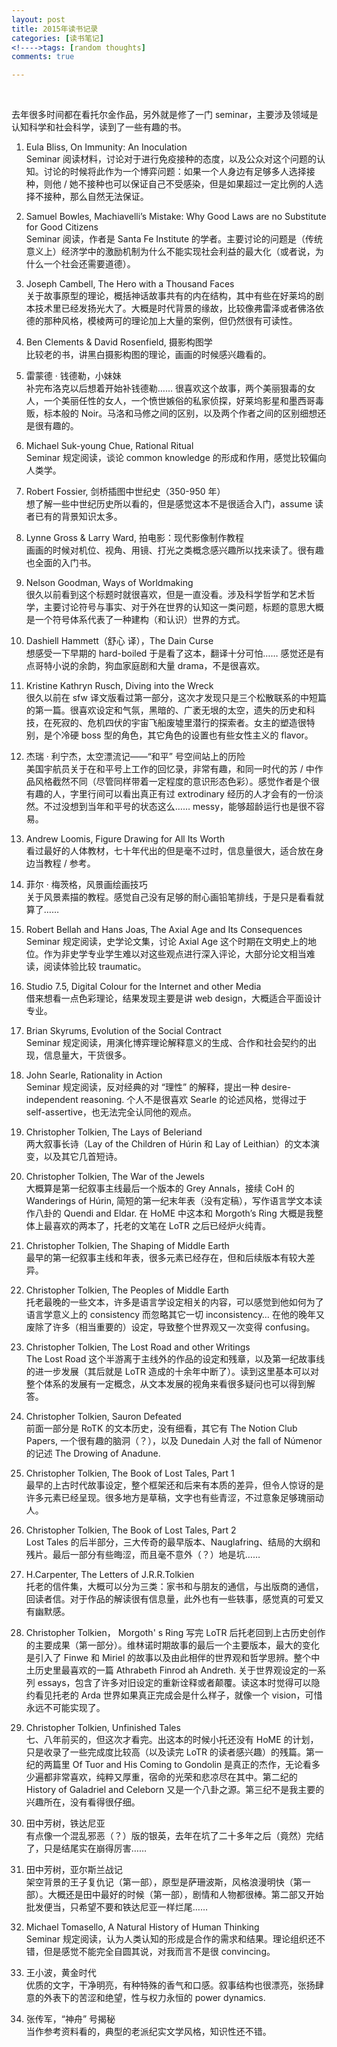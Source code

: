 ```yaml
---
layout: post
title: 2015年读书记录
categories: [读书笔记]
<!---->tags: [random thoughts]
comments: true

---
```

<br>



去年很多时间都在看托尔金作品，另外就是修了一门 seminar，主要涉及领域是认知科学和社会科学，读到了一些有趣的书。



1. Eula Bliss, On Immunity: An Inoculation<br>
Seminar 阅读材料，讨论对于进行免疫接种的态度，以及公众对这个问题的认知。讨论的时候将此作为一个博弈问题：如果一个人身边有足够多人选择接种，则他 / 她不接种也可以保证自己不受感染，但是如果超过一定比例的人选择不接种，那么自然无法保证。



2. Samuel Bowles, Machiavelli’s Mistake: Why Good Laws are no Substitute for Good Citizens<br>
Seminar 阅读，作者是 Santa Fe Institute 的学者。主要讨论的问题是（传统意义上）经济学中的激励机制为什么不能实现社会利益的最大化（或者说，为什么一个社会还需要道德）。



3. Joseph Cambell, The Hero with a Thousand Faces<br>
关于故事原型的理论，概括神话故事共有的内在结构，其中有些在好莱坞的剧本技术里已经发扬光大了。大概是时代背景的缘故，比较像弗雷泽或者佛洛依德的那种风格，模棱两可的理论加上大量的案例，但仍然很有可读性。



4. Ben Clements & David Rosenfield, 摄影构图学<br>
比较老的书，讲黑白摄影构图的理论，画画的时候感兴趣看的。



5. 雷蒙德 · 钱德勒，小妹妹<br>
补完布洛克以后想着开始补钱德勒…… 很喜欢这个故事，两个美丽狠毒的女人，一个美丽任性的女人，一个愤世嫉俗的私家侦探，好莱坞影星和墨西哥毒贩，标本般的 Noir。马洛和马修之间的区别，以及两个作者之间的区别细想还是很有趣的。



6. Michael Suk-young Chue, Rational Ritual<br>
Seminar 规定阅读，谈论 common knowledge 的形成和作用，感觉比较偏向人类学。



7. Robert Fossier, 剑桥插图中世纪史（350-950 年）<br>
想了解一些中世纪历史所以看的，但是感觉这本不是很适合入门，assume 读者已有的背景知识太多。



8. Lynne Gross & Larry Ward, 拍电影：现代影像制作教程<br>
画画的时候对机位、视角、用镜、打光之类概念感兴趣所以找来读了。很有趣也全面的入门书。



9. Nelson Goodman, Ways of Worldmaking<br>
很久以前看到这个标题时就很喜欢，但是一直没看。涉及科学哲学和艺术哲学，主要讨论符号与事实、对于外在世界的认知这一类问题，标题的意思大概是一个符号体系代表了一种建构（和认识）世界的方式。



10. Dashiell Hammett（舒心 译），The Dain Curse<br>
想感受一下早期的 hard-boiled 于是看了这本，翻译十分可怕…… 感觉还是有点哥特小说的余韵，狗血家庭剧和大量 drama，不是很喜欢。



11. Kristine Kathryn Rusch, Diving into the Wreck<br>
很久以前在 sfw 译文版看过第一部分，这次才发现只是三个松散联系的中短篇的第一篇。很喜欢设定和气氛，黑暗的、广袤无垠的太空，遗失的历史和科技，在死寂的、危机四伏的宇宙飞船废墟里潜行的探索者。女主的塑造很特别，是个冷硬 boss 型的角色，其它角色的设置也有些女性主义的 flavor。



12. 杰瑞 · 利宁杰，太空漂流记——“和平” 号空间站上的历险<br>
美国宇航员关于在和平号上工作的回忆录，非常有趣，和同一时代的苏 / 中作品风格截然不同（尽管同样带着一定程度的意识形态色彩）。感觉作者是个很有趣的人，字里行间可以看出真正有过 extrodinary 经历的人才会有的一份淡然。不过没想到当年和平号的状态这么…… messy，能够超龄运行也是很不容易。



13. Andrew Loomis, Figure Drawing for All Its Worth<br>
看过最好的人体教材，七十年代出的但是毫不过时，信息量很大，适合放在身边当教程 / 参考。



14. 菲尔 · 梅茨格，风景画绘画技巧<br>
关于风景素描的教程。感觉自己没有足够的耐心画铅笔排线，于是只是看看就算了……



15. Robert Bellah and Hans Joas, The Axial Age and Its Consequences<br>
Seminar 规定阅读，史学论文集，讨论 Axial Age 这个时期在文明史上的地位。作为非史学专业学生难以对这些观点进行深入评论，大部分论文相当难读，阅读体验比较 traumatic。



16. Studio 7.5, Digital Colour for the Internet and other Media<br>
借来想看一点色彩理论，结果发现主要是讲 web design，大概适合平面设计专业。



17. Brian Skyrums, Evolution of the Social Contract<br>
Seminar 规定阅读，用演化博弈理论解释意义的生成、合作和社会契约的出现，信息量大，干货很多。



18. John Searle, Rationality in Action<br>
Seminar 规定阅读，反对经典的对 “理性” 的解释，提出一种 desire-independent reasoning. 个人不是很喜欢 Searle 的论述风格，觉得过于 self-assertive，也无法完全认同他的观点。



19. Christopher Tolkien, The Lays of Beleriand<br>
两大叙事长诗（Lay of the Children of Húrin 和 Lay of Leithian）的文本演变，以及其它几首短诗。



20. Christopher Tolkien, The War of the Jewels<br>
大概算是第一纪叙事主线最后一个版本的 Grey Annals，接续 CoH 的 Wanderings of Húrin, 简短的第一纪末年表（没有定稿），写作语言学文本读作八卦的 Quendi and Eldar. 在 HoME 中这本和 Morgoth’s Ring 大概是我整体上最喜欢的两本了，托老的文笔在 LoTR 之后已经炉火纯青。



21. Christopher Tolkien, The Shaping of Middle Earth<br>
最早的第一纪叙事主线和年表，很多元素已经存在，但和后续版本有较大差异。



22. Christopher Tolkien, The Peoples of Middle Earth<br>
托老最晚的一些文本，许多是语言学设定相关的内容，可以感觉到他如何为了语言学意义上的 consistency 而忽略其它一切 inconsistency… 在他的晚年又废除了许多（相当重要的）设定，导致整个世界观又一次变得 confusing。



23. Christopher Tolkien, The Lost Road and other Writings<br>
The Lost Road 这个半游离于主线外的作品的设定和残章，以及第一纪故事线的进一步发展（其后就是 LoTR 造成的十余年中断了）。读到这里基本可以对整个体系的发展有一定概念，从文本发展的视角来看很多疑问也可以得到解答。



24. Christopher Tolkien, Sauron Defeated<br>
前面一部分是 RoTK 的文本历史，没有细看，其它有 The Notion Club Papers, 一个很有趣的脑洞（？），以及 Dunedain 人对 the fall of Númenor 的记述  The Drowing of Anadune. 



25. Christopher Tolkien, The Book of Lost Tales, Part 1<br>
最早的上古时代故事设定，整个框架还和后来有本质的差异，但令人惊讶的是许多元素已经呈现。很多地方是草稿，文字也有些青涩，不过意象足够瑰丽动人。



26. Christopher Tolkien, The Book of Lost Tales, Part 2<br>
Lost Tales 的后半部分，三大传奇的最早版本、Nauglafring、结局的大纲和残片。最后一部分有些晦涩，而且毫不意外（？）地是坑……



27. H.Carpenter, The Letters of J.R.R.Tolkien<br>
托老的信件集，大概可以分为三类：家书和与朋友的通信，与出版商的通信，回读者信。对于作品的解读很有信息量，此外也有一些轶事，感觉真的可爱又有幽默感。



28. Christopher Tolkien， Morgoth' s Ring
写完 LoTR 后托老回到上古历史创作的主要成果（第一部分）。维林诺时期故事的最后一个主要版本，最大的变化是引入了 Finwe 和 Miriel 的故事以及由此相伴的世界观和哲学思辨。整个中土历史里最喜欢的一篇 Athrabeth Finrod ah Andreth. 关于世界观设定的一系列 essays，包含了许多对旧设定的重新诠释或者颠覆。读这本时觉得可以隐约看见托老的 Arda 世界如果真正完成会是什么样子，就像一个 vision，可惜永远不可能实现了。



29. Christopher Tolkien, Unfinished Tales<br>
七、八年前买的，但这次才看完。出这本的时候小托还没有 HoME 的计划，只是收录了一些完成度比较高（以及读完 LoTR 的读者感兴趣）的残篇。第一纪的两篇里 Of Tuor and His Coming to Gondolin 是真正的杰作，无论看多少遍都非常喜欢，纯粹又厚重，宿命的光荣和悲凉尽在其中。第二纪的 History of Galadriel and Celeborn 又是一个八卦之源。第三纪不是我主要的兴趣所在，没有看得很仔细。



30.  田中芳树，铁达尼亚<br>
有点像一个混乱邪恶（？）版的银英，去年在坑了二十多年之后（竟然）完结了，只是结尾实在崩得厉害……



31. 田中芳树，亚尔斯兰战记<br>
架空背景的王子复仇记（第一部），原型是萨珊波斯，风格浪漫明快（第一部）。大概还是田中最好的时候（第一部），剧情和人物都很棒。第二部又开始批发便当，只希望不要和铁达尼亚一样烂尾……



32. Michael Tomasello, A Natural History of Human Thinking<br>
Seminar 规定阅读，认为人类认知的形成是合作的需求和结果。理论组织还不错，但是感觉不能完全自圆其说，对我而言不是很 convincing。



33. 王小波，黄金时代<br>
优质的文字，干净明亮，有种特殊的香气和口感。叙事结构也很漂亮，张扬肆意的外表下的苦涩和绝望，性与权力永恒的 power dynamics. 



34. 张传军，“神舟” 号揭秘<br>
当作参考资料看的，典型的老派纪实文学风格，知识性还不错。